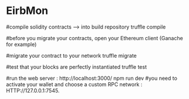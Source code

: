 # EirbMon


#compile solidity contracts --> into build repository
truffle compile

#before you migrate your contracts, open your Ethereum client (Ganache for example) 

#migrate your contract to your network
truffle migrate 


#test that your blocks are perfectly instantiated 
truffle test 

#run the web server : http://localhost:3000/ 
npm run dev 
#you need to activate your wallet and choose a custom RPC network : HTTP://127.0.0.1:7545.